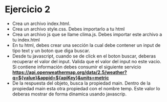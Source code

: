 # Ejercicio 2
- Crea un archivo index.html.
- Crea un archivo style.css. Debes importarlo a tu html
- Crea un archivo js que se llame clima.js. Debes importar este archivo a tu index.html
- En tu html, debes crear una sección la cual debe contener un input de tipo text y un boton que diga buscar.
- Desde tu javascript, cuando se de click en el boton buscar, deberas recuperar el valor del input. Valida que el valor del input no este vacio. Si contiene información debes consumir el siguiente servicio
**https://api.openweathermap.org/data/2.5/weather?q=${value}&appid=${apiKey}&units=metric**
- De la respuesta del objeto, busca la propiedad main. Dentro de la propiedad main esta otra propiedad con el nombre temp. Este valor lo deberas mostrar de forma dinamica usando javascrip.
